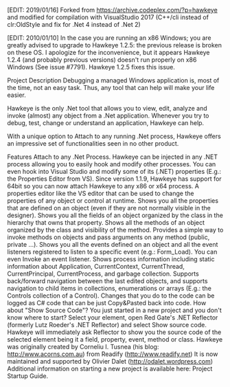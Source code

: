 [EDIT: 2019/01/16]
Forked from https://archive.codeplex.com/?p=hawkeye and modified for compilation with VisualStudio 2017 (C++/cli instead of clr:OldStyle and fix for .Net 4 instead of .Net 2)


[EDIT: 2010/01/10] In the case you are running an x86 Windows; you are greatly advised to upgrade to Hawkeye 1.2.5: the previous release is broken on these OS.
I apologize for the inconvenience, but it appears Hawkeye 1.2.4 (and probably previous versions) doesn't run properly on x86 Windows (See issue #7791). Hawkeye 1.2.5 fixes this issue.

Project Description
Debugging a managed Windows application is, most of the time, not an easy task. Thus, any tool that can help will make your life easier.

Hawkeye is the only .Net tool that allows you to view, edit, analyze and invoke (almost) any object from a .Net application. Whenever you try to debug, test, change or understand an application, Hawkeye can help.

With a unique option to Attach to any running .Net process, Hawkeye offers an impressive set of functionalities seen in no other product.

Features
Attach to any .Net Process.
Hawkeye can be injected in any .NET process allowing you to easily hook and modify other processes.
You can even hook into Visual Studio and modify some of its (.NET) properties (E.g.: the Properties Editor from VS).
Since version 1.1.9, Hawkeye has support for 64bit so you can now attach Hawkeye to any x86 or x64 process.
A properties editor like the VS editor that can be used to change the properties of any object or control at runtime.
Shows you all the properties that are defined on an object (even if they are not normally visible in the designer).
Shows you all the fields of an object organized by the class in the hierarchy that owns that property.
Shows all the methods of an object organized by the class and visibility of the method.
Provides a simple way to invoke methods on objects and pass arguments on any method (public, private ...).
Shows you all the events defined on an object and all the event listeners registered to listen to a specific event (e.g.: Form_Load).
You can even Invoke an event listener.
Shows process information including static information about Application, CurrentContext, CurrentThread, CurrentPrincipal, CurrentProcess, and garbage collection.
Supports back/forward navigation between the last edited objects, and supports navigation to child items in collections, enumerations or arrays (E.g.: the Controls collection of a Control).
Changes that you do to the code can be logged as C# code that can be just Copy&Pasted back into code.
How about "Show Source Code"?
You just started in a new project and you don't know where to start? Select your element, open Red Gate's .NET Reflector (formerly Lutz Roeder's .NET Reflector) and select Show source code. Hawkeye will immediately ask Reflector to show you the source code of the selected element being it a field, property, event, method or class.
Hawkeye was originally created by Corneliu I. Tusnea (his blog: http://www.acorns.com.au) from Readify (http://www.readify.net)
It is now maintained and supported by Olivier Dalet (http://odalet.wordpress.com)
Additional information on starting a new project is available here: Project Startup Guide.
